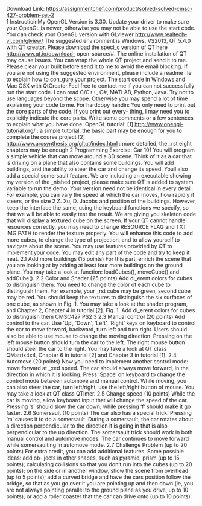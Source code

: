 Download Link: https://assignmentchef.com/product/solved-solved-cmsc-427-problem-set-2
<br>
1 InstructioinMy OpenGL Version is 3.30. Update your driver to make sure your OpenGL is newer, otherwise you may not be able to use the start code. You can check your OpenGL version with GLviewer http://www.realtech-vr.com/glview/ The suggested environment is Windows, VS2013, QT 5.4.0 with QT creator. Please download the speci_c version of QT here http://www.qt.io/download- open-source/#. The online installation of QT may cause issues. You can wrap the whole QT project and send it to me. Please clear your built before send it to me to avoid the email blocking. If you are not using the suggested environment, please include a readme _le to explain how to con_gure your project. The start code in Windows and Mac OSX with QtCreator.Feel free to contact me if you can not successfully run the start code. I can read C/C++, C#, MATLAB, Python, Java. Try not to use languages beyond the scope. Otherwise you may spend a lot of time explaining your code to me. For hardcopy handin: You only need to print out the core parts of the code. If you print out every- thing, I may need you to explicitly indicate the core parts. Write some comments or a few sentences to explain what you have done. OpenGL tutorial: [1] http://www.opengl-tutorial.org/ : a simple tutorial, the basic part may be enough for you to complete the course project [2] http://www.arcsynthesis.org/gltut/index.html : more detailed, the _rst eight chapters may be enough 2 Programming Exercise: Car 101 You will program a simple vehicle that can move around a 3D scene. Think of it as a car that is driving on a plane that also contains some buildings. You will add buildings, and the ability to steer the car and change its speed. Youll also add a special somersault feature. We are including an executable showing my version of the _nished project, please make sure QT is added to system variable to run the demo. Your version need not be identical in every detail. For example, you can vary the speed at which the car moves, how rapidly it steers, or the size 2 Z. Xu, D. Jacobs and position of the buildings. However, keep the interface the same, using the keyboard functions we specify, so that we will be able to easily test the result. We are giving you skeleton code that will display a textured cube on the screen. If your QT cannot handle resources correctly, you may need to change RESOURCE FLAG and TXT IMG PATH to render the texture properly. You will enhance this code to add more cubes, to change the type of projection, and to allow yourself to navigate about the scene. You may use features provided by QT to implement your code. You may edit any part of the code and try to keep it neat. 2.1 Add more buildings (15 points) For this part, enrich the scene that you are looking at by adding at least four more buildings on the ground plane. You may take a look at function: loadCubes(), moveCube() and addCube(). 2.2 Color and Shader (25 points) Add di_erent colors for cubes to distinguish them. You need to change the color of each cube to distinguish them. For example, your _rst cube may be green, second cube may be red. You should keep the textures to distinguish the six surfaces of one cube, as shown in Fig. 1. You may take a look at the shader program, and Chapter 2, Chapter 4 in tutorial [2]. Fig. 1. Add di_erent colors for cubes to distinguish them CMSC427 PS2 3 2.3 Manual control (20 points) Add control to the car. Use ‘Up’, ‘Down’, ‘Left’, ‘Right’ keys on keyboard to control the car to move forward, backward, turn left and turn right. Users should also be able to use mouse to change the moving direction. Pressing on the left mouse button should turn the car to the left. The right mouse button should steer the car to the right. You may take a look at QT class QMatrix4x4, Chapter 6 in tutorial [2] and Chapter 3 in tutorial [1]. 2.4 Automove (20 points) Now you need to implement another control mode: move forward at _xed speed. The car should always move forward, in the direction in which it is looking. Press ‘Space’ on keyboard to change the control mode between automove and manual control. While moving, you can also steer the car, turn left/right, use the left/right button of mouse. You may take a look at QT class QTimer. 2.5 Change speed (10 points) While the car is moving, allow keyboard input that will change the speed of the car. Pressing ‘s’ should slow the car down, while pressing ‘f’ should make it go faster. 2.6 Somersault (10 points) The car also has a special trick. Pressing ‘m’ causes it to do a somersault. During a somersault, the car rotates about a direction perpendicular to the direction it is going in that is also perpendicular to the up direction. The somersault trick should work in both manual control and automove modes. The car continues to move forward while somersaulting in automove mode. 2.7 Challenge Problem (up to 20 points) For extra credit, you can add additional features. Some possible ideas: add ob- jects in other shapes, such as pyramid, prism (up to 15 points); calculating collisions so that you don’t run into the cubes (up to 20 points); on the side or in another window, show the scene from overhead (up to 5 points); add a curved bridge and have the cars position follow the bridge, so that as you go over it you are pointing up and then down (ie, you are not always pointing parallel to the ground plane as you drive, up to 10 points); or add a roller coaster that the car can drive onto (up to 10 points).